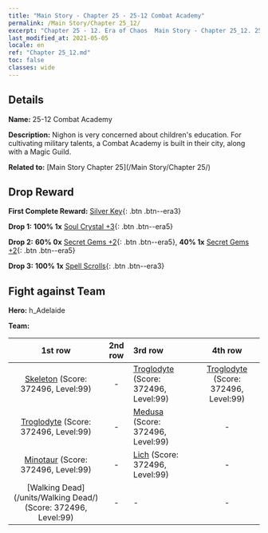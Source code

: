 ```yaml
---
title: "Main Story - Chapter 25 - 25-12 Combat Academy"
permalink: /Main Story/Chapter 25_12/
excerpt: "Chapter 25 - 12. Era of Chaos  Main Story - Chapter 25_12. 25-12 Combat Academy"
last_modified_at: 2021-05-05
locale: en
ref: "Chapter 25_12.md"
toc: false
classes: wide
---
```


## Details

 **Name:** 25-12 Combat Academy

 **Description:** Nighon is very concerned about children's education. For cultivating military talents, a Combat Academy is built in their city, along with a Magic Guild.

 **Related to:** [Main Story Chapter 25](/Main Story/Chapter 25/)

## Drop Reward

 **First Complete Reward:** [Silver Key](/Items/con_693/){: .btn .btn--era3}

 **Drop 1:** **100% 1x** [Soul Crystal +3](/Items/mat_87/){: .btn .btn--era5}

 **Drop 2:** **60% 0x** [Secret Gems +2](/Items/mat_79/){: .btn .btn--era5}, **40% 1x** [Secret Gems +2](/Items/mat_79/){: .btn .btn--era5}

 **Drop 3:** **100% 1x** [Spell Scrolls](/Items/con_694/){: .btn .btn--era3}


## Fight against Team
 **Hero:** h_Adelaide

 **Team:**


  | 1st row | 2nd row | 3rd row | 4th row |
  |:----:|:----:|:----|:----:|
  | [Skeleton](/units/Skeleton/) (Score: 372496, Level:99)  | - | [Troglodyte](/units/Troglodyte/) (Score: 372496, Level:99)  | [Troglodyte](/units/Troglodyte/) (Score: 372496, Level:99)  |
  | [Troglodyte](/units/Troglodyte/) (Score: 372496, Level:99)  | - | [Medusa](/units/Medusa/) (Score: 372496, Level:99)  | - |
  | [Minotaur](/units/Minotaur/) (Score: 372496, Level:99)  | - | [Lich](/units/Lich/) (Score: 372496, Level:99)  | - |
  | [Walking Dead](/units/Walking Dead/) (Score: 372496, Level:99)  | - | - | - |


